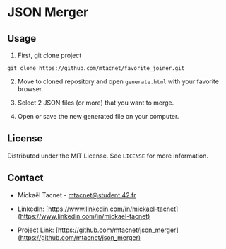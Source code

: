# JSON Merger

## Usage

1. First, git clone project
```git
git clone https://github.com/mtacnet/favorite_joiner.git
```

2. Move to cloned repository and open `generate.html` with your favorite browser.

3. Select 2 JSON files (or more) that you want to merge.

4. Open or save the new generated file on your computer.
## License

Distributed under the MIT License. See `LICENSE` for more information.

## Contact

- Mickaël Tacnet - mtacnet@student.42.fr

- LinkedIn: [https://www.linkedin.com/in/mickael-tacnet](https://www.linkedin.com/in/mickael-tacnet)

- Project Link: [https://github.com/mtacnet/json_merger](https://github.com/mtacnet/json_merger)